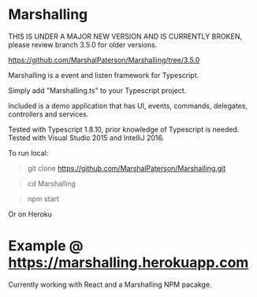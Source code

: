 # Marshalling

THIS IS UNDER A MAJOR NEW VERSION AND IS CURRENTLY BROKEN, please review branch 3.5.0 for older versions.

https://github.com/MarshalPaterson/Marshalling/tree/3.5.0

Marshalling is a event and listen framework for Typescript.

Simply add "Marshalling.ts" to your Typescript project.

Included is a demo application that has UI, events, commands, delegates, controllers and services.

Tested with Typescript 1.8.10, prior knowledge of Typescript is needed. Tested with Visual Studio 2015 and IntelliJ 2016.

To run local:

> git clone https://github.com/MarshalPaterson/Marshalling.git

> cd Marshalling

> npm start

Or on Heroku

# Example @ https://marshalling.herokuapp.com

Currently working with React and a Marshalling NPM pacakge.
